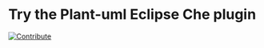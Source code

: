 # Try the Plant-uml Eclipse Che plugin
[![Contribute](https://www.eclipse.org/che/factory-contribute.svg)](https://che.openshift.io/f?url=https://github.com/sunix/che-plantuml)
